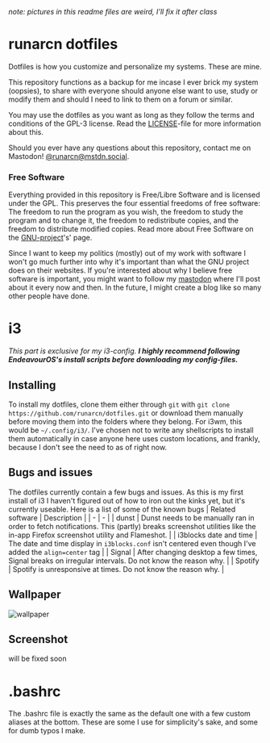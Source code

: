 *note: pictures in this readme files are weird, I'll fix it after class*

# runarcn dotfiles
Dotfiles is how you customize and personalize my systems. These are mine. 

This repository functions as a backup for me incase I ever brick my system (oopsies), to share with everyone should anyone else want to use, study or modify them and should I need to link to them on a forum or similar.

You may use the dotfiles as you want as long as they follow the terms and conditions of the GPL-3 license. Read the [LICENSE](https://github.com/runarcn/dotfiles/blob/main/LICENSE)-file for more information about this.

Should you ever have any questions about this repository, contact me on Mastodon! [@runarcn@mstdn.social](https://mstdn.social/@runarcn).

### Free Software
Everything provided in this repository is Free/Libre Software and is licensed under the GPL. This preserves the four essential freedoms of free software: The freedom to run the program as you wish, the freedom to study the program and to change it, the freedom to redistribute copies, and the freedom to distribute modified copies. Read more about Free Software on the [GNU-project](https://www.gnu.org/philosophy/free-sw.en.html)'s' page.

Since I want to keep my politics (mostly) out of my work with software I won't go much further into why it's important than what the GNU project does on their websites. If you're interested about why I believe free software is important, you might want to follow my [mastodon](https://mstdn.social/@runarcn) where I'll post about it every now and then. In the future, I might create a blog like so many other people have done.

# i3
_This part is exclusive for my i3-config. **I highly recommend following EndeavourOS's install scripts before downloading my config-files.**_

## Installing
To install my dotfiles, clone them either through `git` with `git clone https://github.com/runarcn/dotfiles.git` or download them manually before moving them into the folders where they belong. For i3wm, this would be `~/.config/i3/`. I've chosen not to write any shellscripts to install them automatically in case anyone here uses custom locations, and frankly, because I don't see the need to as of right now.

## Bugs and issues
The dotfiles currently contain a few bugs and issues. As this is my first install of i3 I haven't figured out of how to iron out the kinks yet, but it's currently useable. Here is a list of some of the known bugs
| Related software | Description |
| - | - |
| dunst | Dunst needs to be manually ran in order to fetch notifications. This (partly) breaks screenshot utilities like the in-app Firefox screenshot utility and Flameshot. |
| i3blocks date and time | The date and time display in `i3blocks.conf` isn't centered even though I've added the `align=center` tag |
| Signal | After changing desktop a few times, Signal breaks on irregular intervals. Do not know the reason why. |
| Spotify | Spotify is unresponsive at times. Do not know the reason why. |

## Wallpaper
![wallpaper](https://github.com/runarcn/dotfiles/blob/306912a6da8919b4513882dc9b00e35ce2c98439/pictures/opensourcerer.png)

## Screenshot
will be fixed soon


# .bashrc
The .bashrc file is exactly the same as the default one with a few custom aliases at the bottom. These are some I use for simplicity's sake, and some for dumb typos I make.

